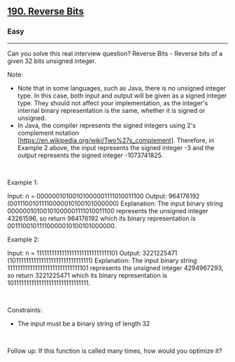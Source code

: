 <h2><a href="https://leetcode.com/problems/reverse-bits/">190. Reverse Bits</a></h2><h3>Easy</h3><hr>Can you solve this real interview question? Reverse Bits - Reverse bits of a given 32 bits unsigned integer.

Note:

 * Note that in some languages, such as Java, there is no unsigned integer type. In this case, both input and output will be given as a signed integer type. They should not affect your implementation, as the integer's internal binary representation is the same, whether it is signed or unsigned.
 * In Java, the compiler represents the signed integers using 2's complement notation [https://en.wikipedia.org/wiki/Two%27s_complement]. Therefore, in Example 2 above, the input represents the signed integer -3 and the output represents the signed integer -1073741825.

 

Example 1:


Input: n = 00000010100101000001111010011100
Output:    964176192 (00111001011110000010100101000000)
Explanation: The input binary string 00000010100101000001111010011100 represents the unsigned integer 43261596, so return 964176192 which its binary representation is 00111001011110000010100101000000.


Example 2:


Input: n = 11111111111111111111111111111101
Output:   3221225471 (10111111111111111111111111111111)
Explanation: The input binary string 11111111111111111111111111111101 represents the unsigned integer 4294967293, so return 3221225471 which its binary representation is 10111111111111111111111111111111.


 

Constraints:

 * The input must be a binary string of length 32

 

Follow up: If this function is called many times, how would you optimize it?